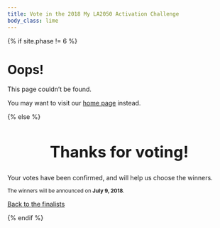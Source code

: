 ```yaml
---
title: Vote in the 2018 My LA2050 Activation Challenge
body_class: lime
---
```


{% if site.phase != 6 %}

# Oops!

<div class="introduction" markdown="1">
This page couldn’t be found.

You may want to visit our [home page](/) instead.
</div>

{% else %}

<div class="introduction" markdown="1">

<h2 style="max-width: none; text-align: center; font-size: 2.5em;">Thanks for voting!</h2>

Your votes have been confirmed, and will help us choose the winners.

<small>The winners will be announced on <strong>July 9, 2018</strong>.</small>

<p class="action"><a href="/finalists/">Back to the finalists</a></p>

<style>
.promotion {
	display: none;
}
</style>

</div>

{% endif %}
